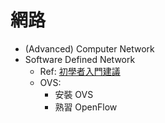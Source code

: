 # 網路
- (Advanced) Computer Network
- Software Defined Network
    - Ref: [初學者入門建議](https://github.com/YanHaoChen/Learning-SDN#%E5%88%9D%E5%AD%B8%E8%80%85%E5%85%A5%E9%96%80%E5%BB%BA%E8%AD%B0)
    - OVS:
        - 安裝 OVS
        - 熟習 OpenFlow
    
